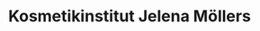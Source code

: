 ---
title: "Kosmetikinstitut Jelena Möllers"
url: /nuernberg/kosmetikinstitut-jelena-moellers/
shop: Kosmetik
---